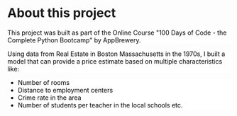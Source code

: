<h1>About this project</h1>
<p style="text-align: left;color: rgb(0, 0, 0);background-color: rgb(255, 255, 255);font-size: 14px;">This project was built as part of the Online Course &quot;100 Days of Code - the Complete Python Bootcamp&quot; by AppBrewery.</p>
<p style="text-align: left;color: rgb(0, 0, 0);background-color: rgb(255, 255, 255);font-size: 14px;">Using data from Real Estate in Boston Massachusetts in the 1970s, I built a model that can provide a price estimate based on multiple characteristics like:</p>
<ul style="text-align: start;color: rgb(0, 0, 0);background-color: rgb(255, 255, 255);font-size: 14px;">
    <li>Number of rooms</li>
    <li>Distance to employment centers</li>
    <li>Crime rate in the area</li>
    <li>Number of students per teacher in the local schools etc.</li>
</ul>
